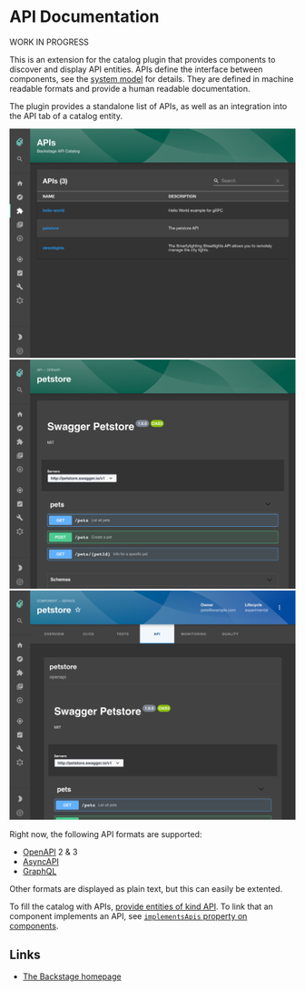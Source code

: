 # API Documentation

WORK IN PROGRESS

This is an extension for the catalog plugin that provides components to discover and display API entities.
APIs define the interface between components, see the [system model](https://backstage.io/docs/features/software-catalog/system-model) for details.
They are defined in machine readable formats and provide a human readable documentation.

The plugin provides a standalone list of APIs, as well as an integration into the API tab of a catalog entity.

![Standalone API list](./docs/api_list.png)
![OpenAPI Definition](./docs/openapi_definition.png)
![Integration into components](./docs/entity_tab_api.png)

Right now, the following API formats are supported:

- [OpenAPI](https://swagger.io/specification/) 2 & 3
- [AsyncAPI](https://www.asyncapi.com/docs/specifications/latest/)
- [GraphQL](https://graphql.org/learn/schema/)

Other formats are displayed as plain text, but this can easily be extented.

To fill the catalog with APIs, [provide entities of kind API](https://backstage.io/docs/features/software-catalog/descriptor-format#kind-api).
To link that an component implements an API, see [`implementsApis` property on components](https://backstage.io/docs/features/software-catalog/descriptor-format#specimplementsapis-optional).

## Links

- [The Backstage homepage](https://backstage.io)
